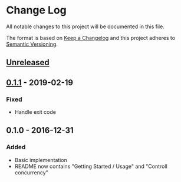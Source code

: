 # Change Log
All notable changes to this project will be documented in this file.

The format is based on [Keep a Changelog](http://keepachangelog.com/) 
and this project adheres to [Semantic Versioning](http://semver.org/).

## [Unreleased]

## [0.1.1] - 2019-02-19
### Fixed
- Handle exit code

## 0.1.0 - 2016-12-31
### Added
- Basic implementation
- README now contains "Getting Started / Usage" and "Controll concurrency"

[Unreleased]: https://github.com/yuku/parallel-rspec/compare/v0.1.1...HEAD
[0.1.1]: https://github.com/yuku/parallel-rspec/compare/v0.1.0...v0.1.1

